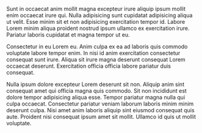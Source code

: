 Sunt in occaecat anim mollit magna excepteur irure aliquip ipsum mollit enim occaecat irure qui. Nulla adipisicing sunt cupidatat adipisicing aliqua ut velit. Esse minim sit et non adipisicing exercitation tempor id. Labore Lorem minim aliqua proident nostrud ipsum ullamco ex exercitation irure. Pariatur laboris cupidatat et magna tempor ut eu.

Consectetur in eu Lorem eu. Anim culpa ex ea ad laboris quis commodo voluptate labore tempor enim. In nisi id anim exercitation consectetur consequat sunt irure. Aliqua sit irure magna deserunt consequat Lorem occaecat deserunt. Exercitation officia officia labore pariatur duis consequat.

Nulla ipsum dolore excepteur Lorem deserunt sit non. Aliquip anim sint consequat amet qui officia magna quis commodo. Sit non incididunt est dolore tempor adipisicing aliqua esse. Tempor pariatur magna nulla qui culpa occaecat. Consectetur pariatur veniam laborum laboris minim minim deserunt culpa. Nisi amet anim laboris aliquip sint eiusmod consequat quis aute. Proident nisi consequat ipsum amet sit mollit. Ullamco id quis ut mollit voluptate.